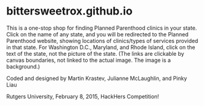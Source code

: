 # bittersweetrox.github.io

This is a one-stop shop for finding Planned Parenthood clinics in your state. Click on the name of any state, and you will be redirected to the Planned Parenthood website, showing locations of clinics/types of services provided in that state. For Washington D.C., Maryland, and Rhode Island, click on the text of the state, not the picture of the state. (The links are clickable by canvas boundaries, not linked to the actual image. The image is a background.)

Coded and designed by Martin Krastev, Julianne McLaughlin, and Pinky Liau


Rutgers University, February 8, 2015, HackHers Competition! 
